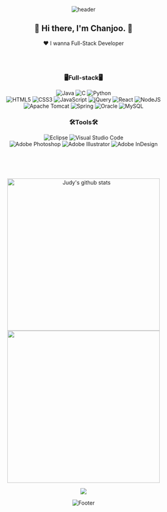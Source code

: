 <div align="center">
            
![header](https://capsule-render.vercel.app/api?type=Rounded&color=F9D4D4&height=200&section=header&text=ChanJoo%20Kim&fontSize=80&fontColor=585858)

## 👋 Hi there, I'm Chanjoo. 👋
♥ I wanna Full-Stack Developer


<br><br>

            
### 🖥️Full-stack🖥️<br>
![Java](https://img.shields.io/badge/java-%23ED8B00.svg?style=for-the-badge&logo=java&logoColor=white)
![C](https://img.shields.io/badge/c-%2300599C.svg?style=for-the-badge&logo=c&logoColor=white)
![Python](https://img.shields.io/badge/python-3670A0?style=for-the-badge&logo=python&logoColor=ffdd54)
<br>
![HTML5](https://img.shields.io/badge/html5-%23E34F26.svg?style=for-the-badge&logo=html5&logoColor=white)
![CSS3](https://img.shields.io/badge/css3-%231572B6.svg?style=for-the-badge&logo=css3&logoColor=white)
![JavaScript](https://img.shields.io/badge/javascript-%23323330.svg?style=for-the-badge&logo=javascript&logoColor=%23F7DF1E)
![jQuery](https://img.shields.io/badge/jquery-%230769AD.svg?style=for-the-badge&logo=jquery&logoColor=white)
![React](https://img.shields.io/badge/react-%2320232a.svg?style=for-the-badge&logo=react&logoColor=%2361DAFB)
![NodeJS](https://img.shields.io/badge/node.js-6DA55F?style=for-the-badge&logo=node.js&logoColor=white)
<br>
            ![Apache Tomcat](https://img.shields.io/badge/apache%20tomcat-%23F8DC75.svg?style=for-the-badge&logo=apache-tomcat&logoColor=black)
![Spring](https://img.shields.io/badge/spring-%236DB33F.svg?style=for-the-badge&logo=spring&logoColor=white)
![Oracle](https://img.shields.io/badge/Oracle-F80000?style=for-the-badge&logo=oracle&logoColor=white)
![MySQL](https://img.shields.io/badge/mysql-%2300f.svg?style=for-the-badge&logo=mysql&logoColor=white)

### 🛠️Tools🛠️<br>
![Eclipse](https://img.shields.io/badge/Eclipse-FE7A16.svg?style=for-the-badge&logo=Eclipse&logoColor=white)
![Visual Studio Code](https://img.shields.io/badge/Visual%20Studio%20Code-0078d7.svg?style=for-the-badge&logo=visual-studio-code&logoColor=white)         
![Adobe Photoshop](https://img.shields.io/badge/adobe%20photoshop-%2331A8FF.svg?style=for-the-badge&logo=adobe%20photoshop&logoColor=white)
![Adobe Illustrator](https://img.shields.io/badge/adobe%20illustrator-%23FF9A00.svg?style=for-the-badge&logo=adobe%20illustrator&logoColor=white)
![Adobe InDesign](https://img.shields.io/badge/Adobe%20InDesign-49021F?style=for-the-badge&logo=adobeindesign&logoColor=white)

<br><br><br>      
<a href="https://github.com/chan-judy"><img align="center" style="width:400px" src="https://github-readme-stats.vercel.app/api?username=chan-judy&show_icons=true&include_all_commits=true&theme=calm&hide_border=true" alt="Judy's github stats" /></a>
<a href="https://github.com/chan-judy"><img align="center" style="width:400px" src="https://github-readme-stats.vercel.app/api/top-langs/?username=chan-judy&layout=compact&theme=calm&hide_border=true" /></a> 


            
<a href="https://hits.seeyoufarm.com"><img src="https://hits.seeyoufarm.com/api/count/incr/badge.svg?url=https%3A%2F%2Fgithub.com%2Fchan-judy%2Fhit-counter&count_bg=%23EED0FF&title_bg=%23626262&icon=&icon_color=%23E7E7E7&title=hits&edge_flat=false"/></a> 

![Footer](https://capsule-render.vercel.app/api?type=waving&color=F9D4D4&height=200&section=footer)
</div>
